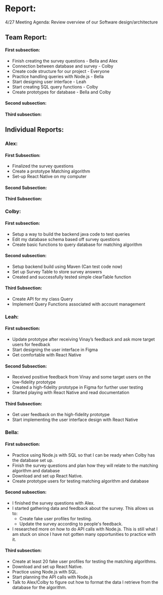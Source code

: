 # Report:

4/27 Meeting Agenda:
Review overview of our Software design/architecture


## Team Report:
#### First subsection:
- Finish creating the survey questions - Bella and Alex 
- Connection between database and survey - Colby 
- Create code structure for our project - Everyone 
- Practice handling queries with Node.js - Bella 
- Start designing user interface - Leah 
- Start creating SQL query functions - Colby 
- Create prototypes for database - Bella and Colby

#### Second subsection:


#### Third subsection:


## Individual Reports:

### Alex:
#### First Subsection:
- Finalized the survey questions
- Create a prototype Matching algorithm
- Set-up React Native on my computer

#### Second Subsection:


#### Third Subsection:


### Colby:
#### First subsection:
- Setup a way to build the backend java code to test queries
- Edit my database schema based off survey questions
- Create basic functions to query database for matching algorithm

#### Second subsection: 
- Setup backend build using Maven (Can test code now)
- Set up Survey Table to store survey answers
- Created and successfully tested simple clearTable function

#### Third Subsection:
- Create API for my class Query
- Implement Query Functions associated with account management

### Leah:
#### First subsection:
- Update prototype after receiving Vinay’s feedback and ask more target users for feedback
- Start designing the user interface in Figma
- Get comfortable with React Native

#### Second Subsection:
- Received positive feedback from Vinay and some target users on the low-fidelity prototype
- Created a high-fidelity prototype in Figma for further user testing
- Started playing with React Native and read documentation 

#### Third Subsection:
- Get user feedback on the high-fidelity prototype 
- Start implementing the user interface design with React Native

### Bella:
#### First subsection:
- Practice using Node.js with SQL so that I can be ready when Colby has the database set up.
- Finish the survey questions and plan how they will relate to the matching algorithm and database
- Download and set up React Native.
- Create prototype users for testing matching algorithm and database

#### Second subsection:
- I finished the survey questions with Alex.
- I started gathering data and feedback about the survey. This allows us to:
  - Create fake user profiles for testing.
  - Update the survey according to people's feedback.
- I researched more on how to do API calls with Node.js. This is still what I am stuck on since I have not gotten many
opportunities to practice with it.

#### Third subsection:
- Create at least 20 fake user profiles for testing the matching algorithms.
- Download and set up React Native.
- Practice using Node.js with SQL.
- Start planning the API calls with Node.js
- Talk to Alex/Colby to figure out how to format the data I retrieve from the database for the algorithm.

